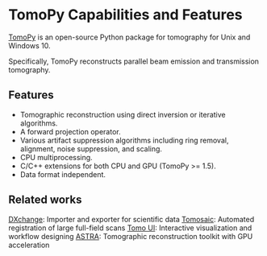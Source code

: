 # TomoPy Capabilities and Features

[TomoPy](https://tomopy.readthedocs.io) is an open-source Python package for
tomography for Unix and Windows 10.

Specifically, TomoPy reconstructs parallel beam emission and transmission
tomography.

## Features

* Tomographic reconstruction using direct inversion or iterative algorithms.
* A forward projection operator.
* Various artifact suppression algorithms including ring removal, alignment,
  noise suppression, and scaling.
* CPU multiprocessing.
* C/C++ extensions for both CPU and GPU (TomoPy >= 1.5).
* Data format independent.

## Related works
<!---
@TODO Missing a link for Tomo UI.
--->
[DXchange](https://dxchange.readthedocs.io): Importer and exporter for
scientific data
[Tomosaic](https://tomosaic.readthedocs.io): Automated registration of large
full-field scans
[Tomo UI](): Interactive visualization and workflow designing
[ASTRA](https://www.astra-toolbox.com/): Tomographic reconstruction toolkit
with GPU acceleration
